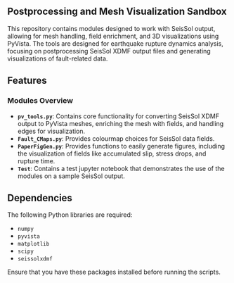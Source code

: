 ## Postprocessing and Mesh Visualization Sandbox

This repository contains modules designed to work with SeisSol output, allowing for mesh handling, field enrichment, and 3D visualizations using PyVista. The tools are designed for earthquake rupture dynamics analysis, focusing on postprocessing SeisSol XDMF output files and generating visualizations of fault-related data.

## Features

### Modules Overview

- **`pv_tools.py`**: Contains core functionality for converting SeisSol XDMF output to PyVista meshes, enriching the mesh with fields, and handling edges for visualization.
- **`Fault_CMaps.py`**: Provides colourmap choices for SeisSol data fields.
- **`PaperFigGen.py`**: Provides functions to easily generate figures, including the visualization of fields like accumulated slip, stress drops, and rupture time.
- **`Test`**: Contains a test jupyter notebook that demonstrates the use of the modules on a sample SeisSol output.

## Dependencies

The following Python libraries are required:

- `numpy`
- `pyvista`
- `matplotlib`
- `scipy`
- `seissolxdmf`

Ensure that you have these packages installed before running the scripts.
